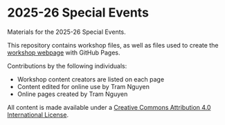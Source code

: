 # 2025-26 Special Events
Materials for the 2025-26 Special Events.

This repository contains workshop files, as well as files used to create the [workshop webpage](https://scds.github.io/events25-26) with GitHub Pages. 

Contributions by the following individuals: 
- Workshop content creators are listed on each page
- Content edited for online use by Tram Nguyen
- Online pages created by Tram Nguyen

All content is made available under a [Creative Commons Attribution 4.0 International License](https://creativecommons.org/licenses/by/4.0/). 
